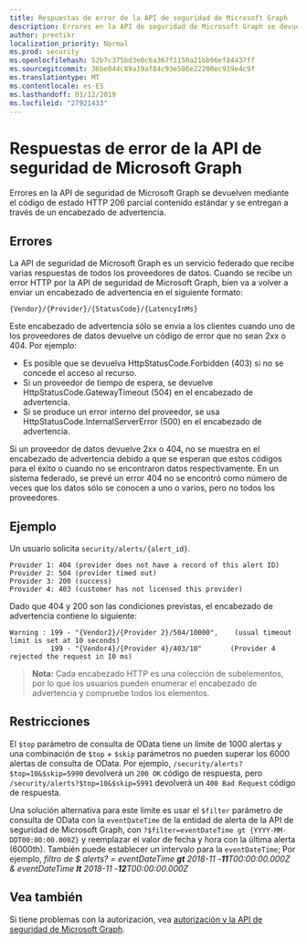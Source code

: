 ```yaml
---
title: Respuestas de error de la API de seguridad de Microsoft Graph
description: Errores en la API de seguridad de Microsoft Graph se devuelven mediante el código de estado HTTP 206 parcial contenido estándar y se entregan a través de un encabezado de advertencia.
author: preetikr
localization_priority: Normal
ms.prod: security
ms.openlocfilehash: 52b7c375bd3e0c6a367f1150a21bb96ef84437ff
ms.sourcegitcommit: 36be044c89a19af84c93e586e22200ec919e4c9f
ms.translationtype: MT
ms.contentlocale: es-ES
ms.lasthandoff: 01/12/2019
ms.locfileid: "27921433"
---
```

# <a name="microsoft-graph-security-api-error-responses"></a>Respuestas de error de la API de seguridad de Microsoft Graph

Errores en la API de seguridad de Microsoft Graph se devuelven mediante el código de estado HTTP 206 parcial contenido estándar y se entregan a través de un encabezado de advertencia.

## <a name="errors"></a>Errores

La API de seguridad de Microsoft Graph es un servicio federado que recibe varias respuestas de todos los proveedores de datos. Cuando se recibe un error HTTP por la API de seguridad de Microsoft Graph, bien va a volver a enviar un encabezado de advertencia en el siguiente formato:<!-- { "blockType": "ignored" } -->

```http
{Vendor}/{Provider}/{StatusCode}/{LatencyInMs}
```

Este encabezado de advertencia sólo se envía a los clientes cuando uno de los proveedores de datos devuelve un código de error que no sean 2xx o 404. Por ejemplo:

- Es posible que se devuelva HttpStatusCode.Forbidden (403) si no se concede el acceso al recurso.
- Si un proveedor de tiempo de espera, se devuelve HttpStatusCode.GatewayTimeout (504) en el encabezado de advertencia.
- Si se produce un error interno del proveedor, se usa HttpStatusCode.InternalServerError (500) en el encabezado de advertencia.

Si un proveedor de datos devuelve 2xx o 404, no se muestra en el encabezado de advertencia debido a que se esperan que estos códigos para el éxito o cuando no se encontraron datos respectivamente. En un sistema federado, se prevé un error 404 no se encontró como número de veces que los datos sólo se conocen a uno o varios, pero no todos los proveedores.

## <a name="example"></a>Ejemplo

Un usuario solicita `security/alerts/{alert_id}`.

    Provider 1: 404 (provider does not have a record of this alert ID)
    Provider 2: 504 (provider timed out)
    Provider 3: 200 (success)
    Provider 4: 403 (customer has not licensed this provider)

Dado que 404 y 200 son las condiciones previstas, el encabezado de advertencia contiene lo siguiente:

```HTTP
Warning : 199 - "{Vendor2}/{Provider 2}/504/10000",    (usual timeout limit is set at 10 seconds)
          199 - "{Vendor4}/{Provider 4}/403/10"       (Provider 4 rejected the request in 10 ms)
```

> **Nota:** Cada encabezado HTTP es una colección de subelementos, por lo que los usuarios pueden enumerar el encabezado de advertencia y compruebe todos los elementos.

## <a name="constraints"></a>Restricciones

El `$top` parámetro de consulta de OData tiene un límite de 1000 alertas y una combinación de `$top`  +  `$skip` parámetros no pueden superar los 6000 alertas de consulta de OData. Por ejemplo, `/security/alerts?$top=10&$skip=5990` devolverá un `200 OK` código de respuesta, pero `/security/alerts?$top=10&$skip=5991` devolverá un `400 Bad Request` código de respuesta.

Una solución alternativa para este límite es usar el `$filter` parámetro de consulta de OData con la `eventDateTime` de la entidad de alerta de la API de seguridad de Microsoft Graph, con `?$filter=eventDateTime gt {YYYY-MM-DDT00:00:00.000Z}` y reemplazar el valor de fecha y hora con la última alerta (6000th). También puede establecer un intervalo para la `eventDateTime`; Por ejemplo, *filtro de $ alerts? = eventDateTime **gt** 2018-11 -**11**T00:00:00.000Z & eventDateTime **lt** 2018-11 -**12**T00:00:00.000Z*

## <a name="see-also"></a>Vea también

Si tiene problemas con la autorización, vea [autorización y la API de seguridad de Microsoft Graph](/graph/security-authorization).
